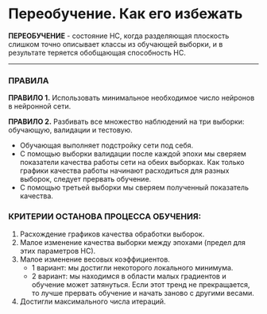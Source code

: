 

# Переобучение. Как его избежать

**ПЕРЕОБУЧЕНИЕ** - состояние НС, когда разделяющая плоскость слишком точно описывает классы из обучающей выборки, и в результате теряется обобщающая способность НС.

---

### ПРАВИЛА

**ПРАВИЛО 1.**
Использовать минимальное необходимое число нейронов в нейронной сети.

**ПРАВИЛО 2.**
Разбивать все множество наблюдений на три выборки: обучающую, валидации и тестовую.
- Обучающая выполняет подстройку сети под себя.
- С помощью выборки валидации после каждой эпохи мы сверяем показатели качества работы сети на обеих выборках. Как только графики качества работы начинают расходиться для разных выборок, следует прервать обучение.
- С помощью третьей выборки мы сверяем полученный показатель качества.

### КРИТЕРИИ ОСТАНОВА ПРОЦЕССА ОБУЧЕНИЯ:
1. Расхождение графиков качества обработки выборок.
2. Малое изменение качества выборки между эпохами (предел для этих параметров НС).
3. Малое изменение весовых коэффициентов.
   - 1 вариант: мы достигли некоторого локального минимума.
   - 2 вариант: мы находимся в области малых градиентов и обучение может затянуться.
   Если этот тренд не прекращается, то лучше прервать обучение и начать заново с другими весами.
4. Достигли максимального числа итераций.
